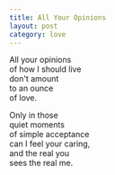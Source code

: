 ```yaml
---
title: All Your Opinions
layout: post
category: love
---
```


All your opinions  
of how I should live  
don't amount  
to an ounce  
of love.

Only in those   
quiet moments  
of simple acceptance  
can I feel your caring,  
and the real you  
sees the real me.
